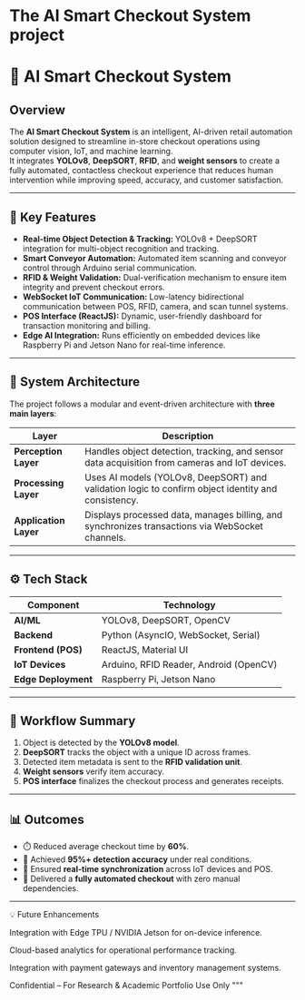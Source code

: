 # The AI Smart Checkout System project

 # 🛒 AI Smart Checkout System

## Overview
The **AI Smart Checkout System** is an intelligent, AI-driven retail automation solution designed to streamline in-store checkout operations using computer vision, IoT, and machine learning.  
It integrates **YOLOv8**, **DeepSORT**, **RFID**, and **weight sensors** to create a fully automated, contactless checkout experience that reduces human intervention while improving speed, accuracy, and customer satisfaction.

---

## 🚀 Key Features
- **Real-time Object Detection & Tracking:** YOLOv8 + DeepSORT integration for multi-object recognition and tracking.  
- **Smart Conveyor Automation:** Automated item scanning and conveyor control through Arduino serial communication.  
- **RFID & Weight Validation:** Dual-verification mechanism to ensure item integrity and prevent checkout errors.  
- **WebSocket IoT Communication:** Low-latency bidirectional communication between POS, RFID, camera, and scan tunnel systems.  
- **POS Interface (ReactJS):** Dynamic, user-friendly dashboard for transaction monitoring and billing.  
- **Edge AI Integration:** Runs efficiently on embedded devices like Raspberry Pi and Jetson Nano for real-time inference.

---

## 🧠 System Architecture
The project follows a modular and event-driven architecture with **three main layers**:

| Layer | Description |
|--------|--------------|
| **Perception Layer** | Handles object detection, tracking, and sensor data acquisition from cameras and IoT devices. |
| **Processing Layer** | Uses AI models (YOLOv8, DeepSORT) and validation logic to confirm object identity and consistency. |
| **Application Layer** | Displays processed data, manages billing, and synchronizes transactions via WebSocket channels. |

---

## ⚙️ Tech Stack
| Component | Technology |
|------------|-------------|
| **AI/ML** | YOLOv8, DeepSORT, OpenCV |
| **Backend** | Python (AsyncIO, WebSocket, Serial) |
| **Frontend (POS)** | ReactJS, Material UI |
| **IoT Devices** | Arduino, RFID Reader, Android (OpenCV) |
| **Edge Deployment** | Raspberry Pi, Jetson Nano |

---

## 🧩 Workflow Summary
1. Object is detected by the **YOLOv8 model**.  
2. **DeepSORT** tracks the object with a unique ID across frames.  
3. Detected item metadata is sent to the **RFID validation unit**.  
4. **Weight sensors** verify item accuracy.  
5. **POS interface** finalizes the checkout process and generates receipts.  

---

## 📊 Outcomes
- ⏱️ Reduced average checkout time by **60%**.  
- 🎯 Achieved **95%+ detection accuracy** under real conditions.  
- 🔄 Ensured **real-time synchronization** across IoT devices and POS.  
- 🧠 Delivered a **fully automated checkout** with zero manual dependencies.

---

💡 Future Enhancements

Integration with Edge TPU / NVIDIA Jetson for on-device inference.

Cloud-based analytics for operational performance tracking.

Integration with payment gateways and inventory management systems.

Confidential – For Research & Academic Portfolio Use Only
"""
